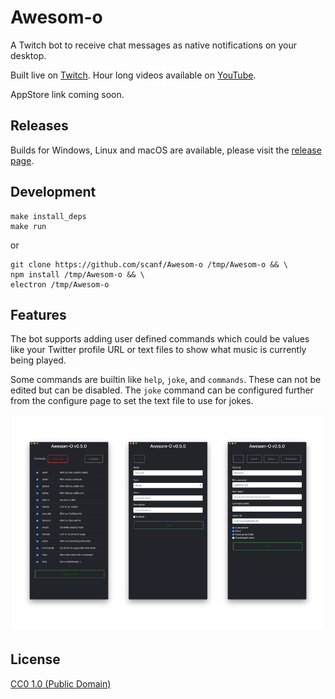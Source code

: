 # Awesom-o

A Twitch bot to receive chat messages as native notifications on your desktop.

Built live on [Twitch][c]. Hour long videos available on [YouTube][0].

AppStore link coming soon.

## Releases

Builds for Windows, Linux and macOS are available, please visit the [release
page][1].

## Development

    make install_deps
    make run

or

	git clone https://github.com/scanf/Awesom-o /tmp/Awesom-o && \
	npm install /tmp/Awesom-o && \
	electron /tmp/Awesom-o

## Features

The bot supports adding user defined commands which could be values like your
Twitter profile URL or text files to show what music is currently being played.

Some commands are builtin like `help`, `joke`, and `commands`. These can not be
edited but can be disabled. The `joke` command can be configured further from
the configure page to set the text file to use for jokes.

![Screenshot](Screenshots/screenshot.png)

## License

[CC0 1.0 (Public Domain)](LICENSE.md)

[c]: https://www.twitch.tv/ccscanf
[0]: https://www.youtube.com/playlist?list=PL6ETvzpSGtt3XnmnBtmAldrpGA0lK6uAG
[1]: https://github.com/scanf/Awesom-o/releases
